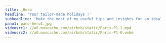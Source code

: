 ```yaml
---
title: _Hero
headline: 'Your tailor-made holidays !'
subheadline: 'Make the most of my useful tips and insights for an ideal mediterranean getaway.'
pano1: pano-hero1.jpg
videosrc1: //a0.muscache.com/airbnb/static/Paris-P1-1.mp4
videosrc2: //a0.muscache.com/airbnb/static/Paris-P1-0.webm
---
```


